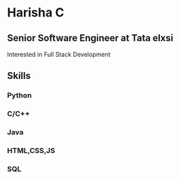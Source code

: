 <h1>Harisha C</h1> 
<h2>Senior Software Engineer at Tata elxsi</h2>
<p> 
Interested in Full Stack Development</p>
<h2>Skills</h2>
<h3>Python</h3>
<h3>C/C++</h3>
<h3>Java</h3>
<h3>HTML,CSS,JS</h3>
<h3>SQL</h3>

